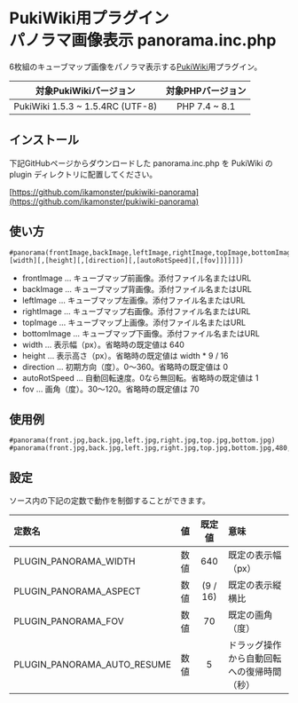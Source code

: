 # PukiWiki用プラグイン<br>パノラマ画像表示 panorama.inc.php

6枚組のキューブマップ画像をパノラマ表示する[PukiWiki](https://pukiwiki.osdn.jp/)用プラグイン。

|対象PukiWikiバージョン|対象PHPバージョン|
|:---:|:---:|
|PukiWiki 1.5.3 ~ 1.5.4RC (UTF-8)|PHP 7.4 ~ 8.1|

## インストール

下記GitHubページからダウンロードした panorama.inc.php を PukiWiki の plugin ディレクトリに配置してください。

[https://github.com/ikamonster/pukiwiki-panorama](https://github.com/ikamonster/pukiwiki-panorama)

## 使い方

```
#panorama(frontImage,backImage,leftImage,rightImage,topImage,bottomImage[,[width][,[height][,[direction][,[autoRotSpeed][,[fov]]]]]])
```

* frontImage … キューブマップ前画像。添付ファイル名またはURL
* backImage … キューブマップ背画像。添付ファイル名またはURL
* leftImage … キューブマップ左画像。添付ファイル名またはURL
* rightImage … キューブマップ右画像。添付ファイル名またはURL
* topImage … キューブマップ上画像。添付ファイル名またはURL
* bottomImage … キューブマップ下画像。添付ファイル名またはURL
* width … 表示幅（px）。省略時の既定値は 640
* height … 表示高さ（px）。省略時の既定値は width * 9 / 16
* direction … 初期方向（度）。0～360。省略時の既定値は 0
* autoRotSpeed … 自動回転速度。0なら無回転。省略時の既定値は 1
* fov … 画角（度）。30～120。省略時の既定値は 70

## 使用例

```
#panorama(front.jpg,back.jpg,left.jpg,right.jpg,top.jpg,bottom.jpg)
#panorama(front.jpg,back.jpg,left.jpg,right.jpg,top.jpg,bottom.jpg,480,360,-30,-1,100)
```

## 設定

ソース内の下記の定数で動作を制御することができます。

|定数名|値|既定値|意味|
|:---|:---:|:---:|:---|
|PLUGIN_PANORAMA_WIDTH|数値|640|既定の表示幅（px）|
|PLUGIN_PANORAMA_ASPECT|数値|(9 / 16)|既定の表示縦横比|
|PLUGIN_PANORAMA_FOV|数値|70|既定の画角（度）|
|PLUGIN_PANORAMA_AUTO_RESUME|数値|5|ドラッグ操作から自動回転への復帰時間（秒）|
